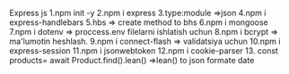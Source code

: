 Express js
1.npm init -y
2.npm i express
3.type:module  =>json
4.npm i express-handlebars
5.hbs => create method to bhs
6.npm i mongoose
7.npm i dotenv => proccess.env filelarni ishlatish uchun
8.npm i bcrypt => ma'lumotin heshlash.
9.npm i connect-flash  => validatsiya uchun
10.npm i express-session
11.npm i jsonwebtoken 
12.npm i cookie-parser
13.  const products= await Product.find().lean() =>lean() to json formate date